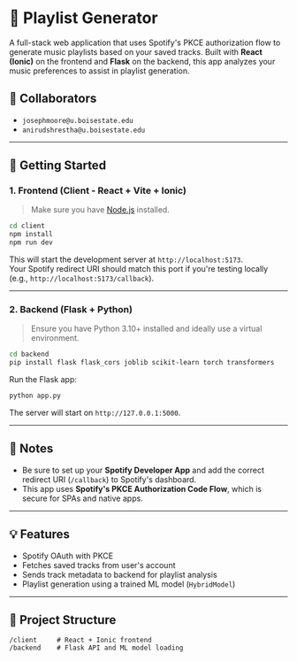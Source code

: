 # 🎵 Playlist Generator

A full-stack web application that uses Spotify's PKCE authorization flow to generate music playlists based on your saved tracks. Built with **React (Ionic)** on the frontend and **Flask** on the backend, this app analyzes your music preferences to assist in playlist generation.

## 👥 Collaborators

- `josephmoore@u.boisestate.edu`
- `anirudshrestha@u.boisestate.edu`

---

## 🚀 Getting Started

### 1. Frontend (Client - React + Vite + Ionic)

> Make sure you have [Node.js](https://nodejs.org/) installed.

```bash
cd client
npm install
npm run dev
```

This will start the development server at `http://localhost:5173`.  
Your Spotify redirect URI should match this port if you're testing locally (e.g., `http://localhost:5173/callback`).

---

### 2. Backend (Flask + Python)

> Ensure you have Python 3.10+ installed and ideally use a virtual environment.

```bash
cd backend
pip install flask flask_cors joblib scikit-learn torch transformers
```

Run the Flask app:

```bash
python app.py
```

The server will start on `http://127.0.0.1:5000`.

---

## 📌 Notes

- Be sure to set up your **Spotify Developer App** and add the correct redirect URI (`/callback`) to Spotify's dashboard.
- This app uses **Spotify's PKCE Authorization Code Flow**, which is secure for SPAs and native apps.

---

## 💡 Features

- Spotify OAuth with PKCE
- Fetches saved tracks from user's account
- Sends track metadata to backend for playlist analysis
- Playlist generation using a trained ML model (`HybridModel`)

---

## 📂 Project Structure

```
/client     # React + Ionic frontend
/backend    # Flask API and ML model loading
```
